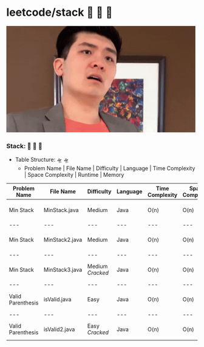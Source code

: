 # leetcode/stack :space_invader:	:space_invader:	:space_invader:	
![](https://github.com/guillermobermejo/leetcode/blob/main/f.gif)
### Stack: :space_invader:	:space_invader:	:space_invader:	
- Table Structure: :flying_saucer: :flying_saucer:
  - Problem Name | File Name | Difficulty | Language | Time Complexity | Space Complexity | Runtime | Memory

|Problem Name|File Name|Difficulty|Language|Time Complexity|Space Complexity|Runtime|Memory|
|---|---|---|---|---|---|---|---|
|Min Stack|MinStack.java|Medium|Java|O(n)|O(n)|5ms (Beats 63.19%)|45.6mb (Beats 75.27%)|
|---|---|---|---|---|---|---|---|
|Min Stack|MinStack2.java|Medium|Java|O(n)|O(n)|5ms (Beats 63.19%)|44.7mb (Beats 89.64%)|
|---|---|---|---|---|---|---|---|
|Min Stack|MinStack3.java|Medium<br/>*Cracked*|Java|O(n)|O(n)|4ms (Beats 98.12%)|44.86mb (Beats 86.30%)|
|---|---|---|---|---|---|---|---|
|Valid Parenthesis|isValid.java|Easy|Java|O(n)|O(n)|2ms (Beats 79.10%)|42.9mb (Beats 20.54%)|
|---|---|---|---|---|---|---|---|
|Valid Parenthesis|isValid2.java|Easy<br/>*Cracked*|Java|O(n)|O(n)|1ms (Beats 98.54%)|41.5mb (Beats 10.3%)|
